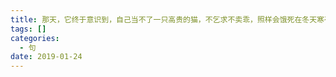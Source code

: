 ```yaml
---
title: 那天，它终于意识到，自己当不了一只高贵的猫，不乞求不卖乖，照样会饿死在冬天寒夜的角落里
tags: []
categories:
  - 句
date: 2019-01-24
---
```

